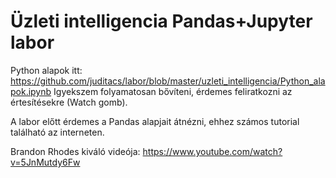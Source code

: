 # Üzleti intelligencia Pandas+Jupyter labor

Python alapok itt: https://github.com/juditacs/labor/blob/master/uzleti_intelligencia/Python_alapok.ipynb
Igyekszem folyamatosan bővíteni, érdemes feliratkozni az értesítésekre (Watch gomb).

A labor előtt érdemes a Pandas alapjait átnézni, ehhez számos tutorial található az interneten.

Brandon Rhodes kiváló videója: https://www.youtube.com/watch?v=5JnMutdy6Fw

